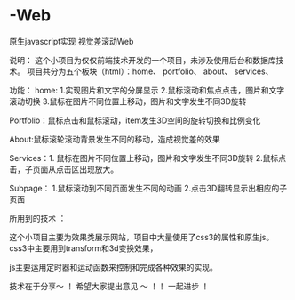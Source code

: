 # -Web
原生javascript实现 视觉差滚动Web 


说明： 这个小项目为仅仅前端技术开发的一个项目，未涉及使用后台和数据库技术。 项目共分为五个板块（html）：home、 portfolio、 about、 services、

功能：
home: 1.实现图片和文字的分屏显示
		  2.鼠标滚动和焦点点击，图片和文字滚动切换
		  3.鼠标在图片不同位置上移动，图片和文字发生不同3D旋转
      
      
Portfolio：鼠标点击和鼠标滚动，item发生3D空间的旋转切换和比例变化


About:鼠标滚轮滚动背景发生不同的移动，造成视觉差的效果


Services：1. 鼠标在图片不同位置上移动，图片和文字发生不同3D旋转
				2.鼠标点击，子页面从点击区出现放大。
        
        
Subpage： 1.鼠标滚动到不同页面发生不同的动画
			   2.点击3D翻转显示出相应的子页面
         
所用到的技术 ：         

这个小项目主要为效果类展示网站，项目中大量使用了css3的属性和原生js。css3中主要用到transform和3d变换效果，

js主要运用定时器和运动函数来控制和完成各种效果的实现。

技术在于分享～ ！ 希望大家提出意见 ～ ！！ 一起进步 ！
